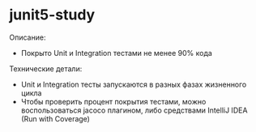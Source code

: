 # junit5-study

Описание:
- Покрыто Unit и Integration тестами не менее 90% кода

Технические детали:
- Unit и Integration тесты запускаются в разных фазах жизненного цикла
- Чтобы проверить процент покрытия тестами, можно воспользоваться jacoco плагином, либо средствами IntelliJ IDEA (Run with Coverage)
